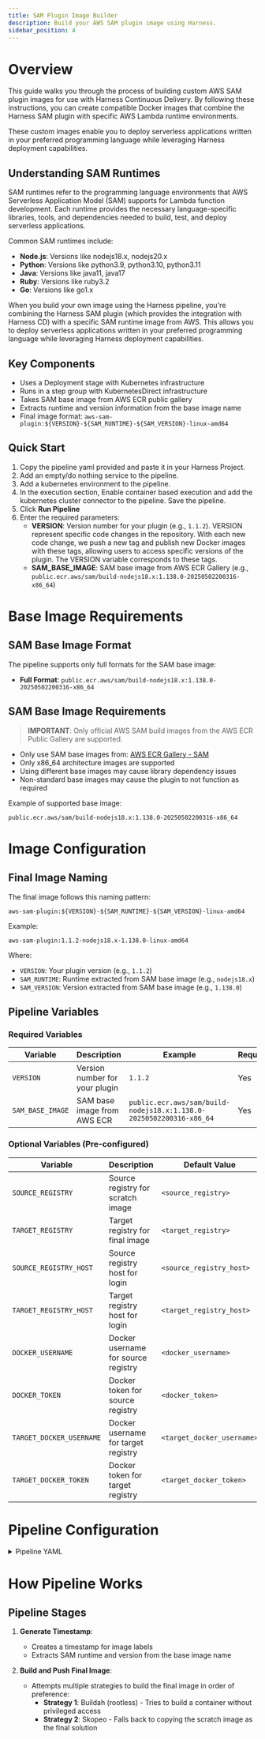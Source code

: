 ```yaml
---
title: SAM Plugin Image Builder
description: Build your AWS SAM plugin image using Harness.
sidebar_position: 4
---
```


# Overview

This guide walks you through the process of building custom AWS SAM plugin images for use with Harness Continuous Delivery. By following these instructions, you can create compatible Docker images that combine the Harness SAM plugin with specific AWS Lambda runtime environments.

These custom images enable you to deploy serverless applications written in your preferred programming language while leveraging Harness deployment capabilities.

## Understanding SAM Runtimes

SAM runtimes refer to the programming language environments that AWS Serverless Application Model (SAM) supports for Lambda function development. Each runtime provides the necessary language-specific libraries, tools, and dependencies needed to build, test, and deploy serverless applications.

Common SAM runtimes include:
- **Node.js**: Versions like nodejs18.x, nodejs20.x
- **Python**: Versions like python3.9, python3.10, python3.11
- **Java**: Versions like java11, java17
- **Ruby**: Versions like ruby3.2
- **Go**: Versions like go1.x

When you build your own image using the Harness pipeline, you're combining the Harness SAM plugin (which provides the integration with Harness CD) with a specific SAM runtime image from AWS. This allows you to deploy serverless applications written in your preferred programming language while leveraging Harness deployment capabilities.

## Key Components

- Uses a Deployment stage with Kubernetes infrastructure
- Runs in a step group with KubernetesDirect infrastructure
- Takes SAM base image from AWS ECR public gallery
- Extracts runtime and version information from the base image name
- Final image format: `aws-sam-plugin:${VERSION}-${SAM_RUNTIME}-${SAM_VERSION}-linux-amd64`

## Quick Start

1. Copy the pipeline yaml provided and paste it in your Harness Project.
2. Add an empty/do nothing service to the pipeline.
3. Add a kubernetes environment to the pipeline.
4. In the execution section, Enable container based execution and add the kubernetes cluster connector to the pipeline. Save the pipeline.
5. Click **Run Pipeline**
6. Enter the required parameters:
   - **VERSION**: Version number for your plugin (e.g., `1.1.2`). VERSION represent specific code changes in the repository. With each new code change, we push a new tag and publish new Docker images with these tags, allowing users to access specific versions of the plugin. The VERSION variable corresponds to these tags.
   - **SAM_BASE_IMAGE**: SAM base image from AWS ECR Gallery (e.g., `public.ecr.aws/sam/build-nodejs18.x:1.138.0-20250502200316-x86_64`)

# Base Image Requirements

## SAM Base Image Format

The pipeline supports only full formats for the SAM base image:

- **Full Format**: `public.ecr.aws/sam/build-nodejs18.x:1.138.0-20250502200316-x86_64`

## SAM Base Image Requirements

> **IMPORTANT**: Only official AWS SAM build images from the AWS ECR Public Gallery are supported.

- Only use SAM base images from: [AWS ECR Gallery - SAM](https://gallery.ecr.aws/sam?page=1)
- Only x86_64 architecture images are supported
- Using different base images may cause library dependency issues
- Non-standard base images may cause the plugin to not function as required

Example of supported base image:
```
public.ecr.aws/sam/build-nodejs18.x:1.138.0-20250502200316-x86_64
```

# Image Configuration

## Final Image Naming

The final image follows this naming pattern:
```
aws-sam-plugin:${VERSION}-${SAM_RUNTIME}-${SAM_VERSION}-linux-amd64
```

Example:
```
aws-sam-plugin:1.1.2-nodejs18.x-1.138.0-linux-amd64
```

Where:
- `VERSION`: Your plugin version (e.g., `1.1.2`)
- `SAM_RUNTIME`: Runtime extracted from SAM base image (e.g., `nodejs18.x`)
- `SAM_VERSION`: Version extracted from SAM base image (e.g., `1.138.0`)

## Pipeline Variables

### Required Variables

| Variable | Description | Example | Required |
|----------|-------------|---------|----------|
| `VERSION` | Version number for your plugin | `1.1.2` | Yes |
| `SAM_BASE_IMAGE` | SAM base image from AWS ECR | `public.ecr.aws/sam/build-nodejs18.x:1.138.0-20250502200316-x86_64` | Yes |

### Optional Variables (Pre-configured)

| Variable | Description | Default Value |
|----------|-------------|---------------|
| `SOURCE_REGISTRY` | Source registry for scratch image | `<source_registry>` |
| `TARGET_REGISTRY` | Target registry for final image | `<target_registry>` |
| `SOURCE_REGISTRY_HOST` | Source registry host for login | `<source_registry_host>` |
| `TARGET_REGISTRY_HOST` | Target registry host for login | `<target_registry_host>` |
| `DOCKER_USERNAME` | Docker username for source registry | `<docker_username>` |
| `DOCKER_TOKEN` | Docker token for source registry | `<docker_token>` |
| `TARGET_DOCKER_USERNAME` | Docker username for target registry | `<target_docker_username>` |
| `TARGET_DOCKER_TOKEN` | Docker token for target registry | `<target_docker_token>` |

# Pipeline Configuration

<details>
<summary>Pipeline YAML</summary>

```yaml
pipeline:
  projectIdentifier: <project_identifier>
  orgIdentifier: default
  tags: {}
  stages:
    - stage:
        name: combineImages
        identifier: combineImages
        description: Combine scratch image with SAM base image and push to Docker
        type: Deployment
        spec:
          deploymentType: Kubernetes
          service:
            serviceRef: <service_identifier>
          environment:
            environmentRef: <environment_identifier>
            deployToAll: false
            infrastructureDefinitions:
              - identifier: <infrastructure_identifier>
          execution:
            steps:
              - stepGroup:
                  name: k8s-step-group
                  identifier: k8sstepgroup
                  steps:
                    - step:
                        identifier: generateTimestamp
                        type: Run
                        name: generateTimestamp
                        spec:
                          connectorRef: <connector_identifier>
                          image: ubuntu:20.04
                          shell: Bash
                          command: |-
                            # Generate timestamp dynamically (no git operations)
                            TIMESTAMP=$(date -u +"%Y-%m-%dT%H:%M:%SZ")
                            VCS_REF="scratch-build"  # Hardcoded since no git access

                            echo "Generated TIMESTAMP: ${TIMESTAMP}"
                            echo "Using VCS_REF: ${VCS_REF}"
                            echo "Input VERSION: ${VERSION}"
                            echo "Input SAM_BASE_IMAGE: ${SAM_BASE_IMAGE}"
                            echo "Source Registry: ${SOURCE_REGISTRY}"
                            echo "Target Registry: ${TARGET_REGISTRY}"

                            # Extract SAM runtime and version from base image
                            # Example: build-nodejs18.x:1.138.0-20250502200316 -> nodejs18.x and 1.138.0
                            SAM_RUNTIME=$(echo "${SAM_BASE_IMAGE}" | sed 's/build-//' | sed 's/:.*$//')
                            SAM_VERSION=$(echo "${SAM_BASE_IMAGE}" | sed 's/.*://' | sed 's/-.*$//')

                            echo "Extracted SAM_RUNTIME: ${SAM_RUNTIME}"
                            echo "Extracted SAM_VERSION: ${SAM_VERSION}"
                          envVariables:
                            VERSION: <+pipeline.variables.VERSION>
                            SAM_BASE_IMAGE: <+pipeline.variables.SAM_BASE_IMAGE>
                            SOURCE_REGISTRY: <+pipeline.variables.SOURCE_REGISTRY>
                            TARGET_REGISTRY: <+pipeline.variables.TARGET_REGISTRY>
                          outputVariables:
                            - name: TIMESTAMP
                              type: String
                              value: TIMESTAMP
                            - name: VCS_REF
                              type: String
                              value: VCS_REF
                            - name: SAM_RUNTIME
                              type: String
                              value: SAM_RUNTIME
                            - name: SAM_VERSION
                              type: String
                              value: SAM_VERSION
                    - step:
                        identifier: buildAndPushFinal
                        type: Run
                        name: buildAndPushFinal
                        spec:
                          connectorRef: <connector_identifier>
                          image: quay.io/buildah/stable:latest
                          shell: Bash
                          command: |-
                            #!/bin/bash
                            set -e

                            # Detect package manager and install dependencies
                            echo "=== Installing dependencies ==="
                            if command -v dnf >/dev/null 2>&1; then
                                dnf update -y
                                dnf install -y curl ca-certificates wget skopeo
                            elif command -v apt-get >/dev/null 2>&1; then
                                export DEBIAN_FRONTEND=noninteractive
                                apt-get update -y
                                apt-get install -y curl ca-certificates wget skopeo
                            elif command -v apk >/dev/null 2>&1; then
                                apk update
                                apk add --no-cache curl ca-certificates wget skopeo
                            else
                                echo "Installing skopeo manually..."
                                curl -L https://github.com/containers/skopeo/releases/download/v1.13.3/skopeo-linux-amd64 -o /usr/local/bin/skopeo
                                chmod +x /usr/local/bin/skopeo
                            fi

                            # Parse SAM base image to extract runtime and version
                            echo "=== Parsing SAM base image ==="
                            echo "SAM_BASE_IMAGE: ${SAM_BASE_IMAGE}"

                            # Extract runtime and version from SAM base image
                            # Example: public.ecr.aws/sam/build-nodejs18.x:1.138.0-20250502200316-x86_64
                            # Extract: runtime=nodejs18.x, version=1.138.0

                            if [[ "${SAM_BASE_IMAGE}" =~ build-([^:]+):([0-9]+\.[0-9]+\.[0-9]+) ]]; then
                                SAM_RUNTIME="${BASH_REMATCH[1]}"
                                SAM_VERSION="${BASH_REMATCH[2]}"
                                echo "Extracted SAM_RUNTIME: ${SAM_RUNTIME}"
                                echo "Extracted SAM_VERSION: ${SAM_VERSION}"
                            else
                                echo "ERROR: Could not parse SAM base image format"
                                echo "Expected format: public.ecr.aws/sam/build-{runtime}:{version}-{timestamp}-{arch}"
                                echo "Got: ${SAM_BASE_IMAGE}"
                                exit 1
                            fi

                            # Generate final image name
                            FINAL_IMAGE="${TARGET_REGISTRY}/aws-sam-plugin:${VERSION}-${SAM_RUNTIME}-${SAM_VERSION}-linux-amd64"
                            echo "Target image: ${FINAL_IMAGE}"

                            # Set up authentication for private registries only (ECR public doesn't need auth)
                            mkdir -p ~/.docker
                            cat > ~/.docker/config.json << AUTHEOF
                            {
                              "auths": {
                                "${SOURCE_REGISTRY_HOST}": {
                                  "auth": "$(echo -n "${DOCKER_USERNAME}:${DOCKER_TOKEN}" | base64 -w 0 2>/dev/null || echo -n "${DOCKER_USERNAME}:${DOCKER_TOKEN}" | base64)"
                                },
                                "${TARGET_REGISTRY_HOST}": {
                                  "auth": "$(echo -n "${TARGET_DOCKER_USERNAME}:${TARGET_DOCKER_TOKEN}" | base64 -w 0 2>/dev/null || echo -n "${TARGET_DOCKER_USERNAME}:${TARGET_DOCKER_TOKEN}" | base64)"
                                }
                              }
                            }
                            AUTHEOF

                            echo "=== Testing registry connectivity ==="

                            # Test source registry (scratch image)
                            echo "Testing source registry..."
                            if skopeo inspect docker://${SOURCE_REGISTRY}/aws-sam-plugin:${VERSION}-beta-scratch-test --authfile ~/.docker/config.json; then
                                echo "✓ Source registry accessible"
                            else
                                echo "✗ Cannot access source registry"
                                exit 1
                            fi

                            # Test SAM base image (no auth needed for ECR public)
                            echo "Testing SAM base image..."
                            if skopeo inspect docker://${SAM_BASE_IMAGE}; then
                                echo "✓ SAM base image accessible"
                            else
                                echo "✗ Cannot access SAM base image"
                                exit 1
                            fi

                            # Strategy 1: Try buildah with rootless mode
                            echo "=== Attempting Strategy 1: Buildah (rootless) ==="
                            if command -v buildah >/dev/null 2>&1 || { 
                                echo "Installing buildah..."
                                if command -v dnf >/dev/null 2>&1; then
                                    dnf install -y buildah
                                elif command -v apt-get >/dev/null 2>&1; then
                                    apt-get install -y buildah
                                fi
                            }; then
                                echo "Buildah available - attempting rootless build"
                                
                                # Create Dockerfile
                                cat > /tmp/Dockerfile << DOCKEREOF
                            FROM ${SAM_BASE_IMAGE}

                            # Install Docker (hardcoded version)
                            ARG DOCKER_VERSION=26.0.1
                            RUN curl -fsSL https://download.docker.com/linux/static/stable/x86_64/docker-\${DOCKER_VERSION}.tgz | tar -xzv --strip-components=1 -C /usr/local/bin docker/docker

                            # Set environment variables for go-template

                            ARG HARNESS_GO_PLUGIN_VERSION=v0.4.5

                            # Copy the SAM plugin binary and scripts from scratch image
                            COPY --from=${SOURCE_REGISTRY}/aws-sam-plugin:${VERSION}-beta-scratch-test /bin/aws-sam-plugin /usr/local/bin/aws-sam-plugin
                            COPY --from=${SOURCE_REGISTRY}/aws-sam-plugin:${VERSION}-beta-scratch-test /scripts/ /scripts/

                            # Set permissions
                            RUN chmod +x /usr/local/bin/aws-sam-plugin


                            # Install go-template binary 

                            RUN mkdir -m 777 -p /opt/harness/client-tools/ \

                                && curl -s -L -o /opt/harness/client-tools/go-template https://app.harness.io/public/shared/tools/go-template/release/\${HARNESS_GO_PLUGIN_VERSION}/bin/linux/amd64/go-template \

                                && chmod +x /opt/harness/client-tools/go-template

                            # Labels
                            LABEL org.label-schema.build-date="$(date -u +"%Y-%m-%dT%H:%M:%SZ")"
                            LABEL org.label-schema.vcs-ref="scratch-build"
                            LABEL org.label-schema.harness-go-template-plugin-version="v0.4.5"
                            LABEL org.label-schema.sam-base-image="${SAM_BASE_IMAGE}"
                            LABEL org.label-schema.docker-base-image="docker:26.0.1"

                            # Set working directory
                            WORKDIR /harness

                            # Default entrypoint
                            ENTRYPOINT ["/usr/local/bin/aws-sam-plugin"]
                            DOCKEREOF
                                
                                # Set up buildah for rootless operation
                                export BUILDAH_ISOLATION=chroot
                                export STORAGE_DRIVER=vfs
                                
                                # Login to registries
                                echo "${DOCKER_TOKEN}" | buildah login --username "${DOCKER_USERNAME}" --password-stdin "${SOURCE_REGISTRY_HOST}" || echo "Source login failed"
                                echo "${TARGET_DOCKER_TOKEN}" | buildah login --username "${TARGET_DOCKER_USERNAME}" --password-stdin "${TARGET_REGISTRY_HOST}" || echo "Target login failed"
                                
                                if buildah build --isolation=chroot --storage-driver=vfs --file /tmp/Dockerfile --build-arg DOCKER_VERSION="26.0.1" --build-arg HARNESS_GO_PLUGIN_VERSION="v0.4.5" --tag "${FINAL_IMAGE}" /tmp 2>/dev/null; then
                                    if buildah push "${FINAL_IMAGE}" 2>/dev/null; then
                                        echo "Successfully built and pushed with buildah"
                                        exit 0
                                    else
                                        echo "Buildah push failed"
                                    fi
                                else
                                    echo "Buildah build failed"
                                fi
                            fi

                            # Strategy 2: Use skopeo to create a simple combined approach
                            echo "=== Attempting Strategy 2: Skopeo-based workaround ==="

                            if command -v skopeo >/dev/null 2>&1; then
                                echo "Creating a temporary workaround using skopeo..."
                                
                                # For now, copy the scratch image as the final image
                                # This gives us the plugin binary, but not the full SAM environment
                                echo "Copying scratch image as temporary solution..."
                                if skopeo copy \
                                    docker://${SOURCE_REGISTRY}/aws-sam-plugin:${VERSION}-beta-scratch-test \
                                    docker://${FINAL_IMAGE} \
                                    --authfile ~/.docker/config.json; then
                                    
                                    echo " Successfully copied image using skopeo"
                                    echo ""
                                    echo "Final image pushed: ${FINAL_IMAGE}"
                                    exit 0
                                else
                                    echo "Skopeo copy failed"
                                fi
                            fi

                            echo "=== All strategies failed ==="
                            echo ""
                            echo "SUMMARY:"
                            echo " Source registry accessible: ${SOURCE_REGISTRY}/aws-sam-plugin:${VERSION}-beta-scratch-test"
                            echo " SAM base image accessible: ${SAM_BASE_IMAGE}"
                            echo " Extracted SAM runtime: ${SAM_RUNTIME}"
                            echo " Extracted SAM version: ${SAM_VERSION}"
                            echo " Target image name: ${FINAL_IMAGE}"


                            exit 1
                          envVariables:
                            VERSION: <+pipeline.variables.VERSION>
                            SAM_BASE_IMAGE: <+pipeline.variables.SAM_BASE_IMAGE>
                            SOURCE_REGISTRY: <+pipeline.variables.SOURCE_REGISTRY>
                            TARGET_REGISTRY: <+pipeline.variables.TARGET_REGISTRY>
                            SOURCE_REGISTRY_HOST: <+pipeline.variables.SOURCE_REGISTRY_HOST>
                            TARGET_REGISTRY_HOST: <+pipeline.variables.TARGET_REGISTRY_HOST>
                            DOCKER_USERNAME: <+pipeline.variables.DOCKER_USERNAME>
                            DOCKER_TOKEN: <+pipeline.variables.DOCKER_TOKEN>
                            TARGET_DOCKER_USERNAME: <+pipeline.variables.TARGET_DOCKER_USERNAME>
                            TARGET_DOCKER_TOKEN: <+pipeline.variables.TARGET_DOCKER_TOKEN>
                            TIMESTAMP: <+steps.generateTimestamp.output.outputVariables.TIMESTAMP>
                            VCS_REF: <+steps.generateTimestamp.output.outputVariables.VCS_REF>
                            SAM_RUNTIME: <+steps.generateTimestamp.output.outputVariables.SAM_RUNTIME>
                            SAM_VERSION: <+steps.generateTimestamp.output.outputVariables.SAM_VERSION>
                          resources:
                            limits:
                              memory: 2G
                              cpu: "2"
                  stepGroupInfra:
                    type: KubernetesDirect
                    spec:
                      connectorRef: cdcluster
            rollbackSteps: []
        tags: {}
        failureStrategies:
          - onFailure:
              errors:
                - AllErrors
              action:
                type: StageRollback
  allowStageExecutions: true
  variables:
    - name: VERSION
      type: String
      description: Version to fetch scratch image and tag final image
      required: true
      value: <+input>
    - name: SAM_BASE_IMAGE
      type: String
      description: SAM base image (e.g., build-nodejs18.x:1.138.0-20250502200316)
      required: true
      value: <+input>
    - name: SOURCE_REGISTRY
      type: String
      description: Source registry for scratch image
      required: false
      value: <source_registry>
    - name: TARGET_REGISTRY
      type: String
      description: Target registry for final image
      required: false
      value: <target_registry>
    - name: SOURCE_REGISTRY_HOST
      type: String
      description: Source registry host for login
      required: false
      value: pkg.qa.harness.io
    - name: TARGET_REGISTRY_HOST
      type: String
      description: Target registry host for login
      required: false
      value: pkg.qa.harness.io
    - name: DOCKER_USERNAME
      type: String
      description: Docker username for source registry
      required: false
      value: vishal.vishwaroop@harness.io
    - name: DOCKER_TOKEN
      type: String
      description: Docker token for source registry
      required: false
      value: <source_registry_token>
    - name: TARGET_DOCKER_USERNAME
      type: String
      description: Docker username for target registry
      required: false
      value: <target_registry_token>
    - name: TARGET_DOCKER_TOKEN
      type: String
      description: Docker token for target registry
      required: false
      value: <target_registry_token>
  identifier: sambuild2_Clone
  description: Pipeline to combine scratch image with SAM base image and push to Docker
  name: samCombineAndPush - Clone
```
</details>

# How Pipeline Works

## Pipeline Stages

1. **Generate Timestamp**:
   - Creates a timestamp for image labels
   - Extracts SAM runtime and version from the base image name

2. **Build and Push Final Image**:
   - Attempts multiple strategies to build the final image in order of preference:
     - **Strategy 1**: Buildah (rootless) - Tries to build a container without privileged access
     - **Strategy 2**: Skopeo - Falls back to copying the scratch image as the final solution